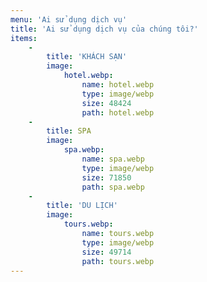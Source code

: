 ```yaml
---
menu: 'Ai sử dụng dịch vụ'
title: 'Ai sử dụng dịch vụ của chúng tôi?'
items:
    -
        title: 'KHÁCH SẠN'
        image:
            hotel.webp:
                name: hotel.webp
                type: image/webp
                size: 48424
                path: hotel.webp
    -
        title: SPA
        image:
            spa.webp:
                name: spa.webp
                type: image/webp
                size: 71850
                path: spa.webp
    -
        title: 'DU LỊCH'
        image:
            tours.webp:
                name: tours.webp
                type: image/webp
                size: 49714
                path: tours.webp
---
```


